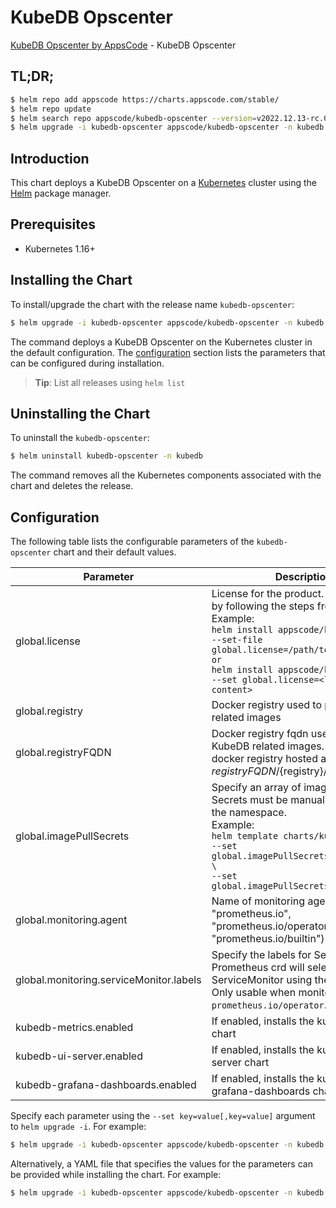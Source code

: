 # KubeDB Opscenter

[KubeDB Opscenter by AppsCode](https://github.com/kubedb) - KubeDB Opscenter

## TL;DR;

```bash
$ helm repo add appscode https://charts.appscode.com/stable/
$ helm repo update
$ helm search repo appscode/kubedb-opscenter --version=v2022.12.13-rc.0
$ helm upgrade -i kubedb-opscenter appscode/kubedb-opscenter -n kubedb --create-namespace --version=v2022.12.13-rc.0
```

## Introduction

This chart deploys a KubeDB Opscenter on a [Kubernetes](http://kubernetes.io) cluster using the [Helm](https://helm.sh) package manager.

## Prerequisites

- Kubernetes 1.16+

## Installing the Chart

To install/upgrade the chart with the release name `kubedb-opscenter`:

```bash
$ helm upgrade -i kubedb-opscenter appscode/kubedb-opscenter -n kubedb --create-namespace --version=v2022.12.13-rc.0
```

The command deploys a KubeDB Opscenter on the Kubernetes cluster in the default configuration. The [configuration](#configuration) section lists the parameters that can be configured during installation.

> **Tip**: List all releases using `helm list`

## Uninstalling the Chart

To uninstall the `kubedb-opscenter`:

```bash
$ helm uninstall kubedb-opscenter -n kubedb
```

The command removes all the Kubernetes components associated with the chart and deletes the release.

## Configuration

The following table lists the configurable parameters of the `kubedb-opscenter` chart and their default values.

|                Parameter                |                                                                                                                                                                              Description                                                                                                                                                                              |      Default      |
|-----------------------------------------|-----------------------------------------------------------------------------------------------------------------------------------------------------------------------------------------------------------------------------------------------------------------------------------------------------------------------------------------------------------------------|-------------------|
| global.license                          | License for the product. Get a license by following the steps from [here](https://kubedb.com/docs/latest/setup/install/enterprise#get-a-trial-license). <br> Example: <br> `helm install appscode/kubedb \` <br> `--set-file global.license=/path/to/license/file` <br> `or` <br> `helm install appscode/kubedb \` <br> `--set global.license=<license file content>` | <code>""</code>   |
| global.registry                         | Docker registry used to pull KubeDB related images                                                                                                                                                                                                                                                                                                                    | <code>""</code>   |
| global.registryFQDN                     | Docker registry fqdn used to pull KubeDB related images. Set this to use docker registry hosted at ${registryFQDN}/${registry}/${image}                                                                                                                                                                                                                               | <code>""</code>   |
| global.imagePullSecrets                 | Specify an array of imagePullSecrets. Secrets must be manually created in the namespace. <br> Example: <br> `helm template charts/kubedb \` <br> `--set global.imagePullSecrets[0].name=sec0 \` <br> `--set global.imagePullSecrets[1].name=sec1`                                                                                                                     | <code>[]</code>   |
| global.monitoring.agent                 | Name of monitoring agent (one of "prometheus.io", "prometheus.io/operator", "prometheus.io/builtin")                                                                                                                                                                                                                                                                  | <code>""</code>   |
| global.monitoring.serviceMonitor.labels | Specify the labels for ServiceMonitor. Prometheus crd will select ServiceMonitor using these labels. Only usable when monitoring agent is `prometheus.io/operator`.                                                                                                                                                                                                   | <code>{}</code>   |
| kubedb-metrics.enabled                  | If enabled, installs the kubedb-metrics chart                                                                                                                                                                                                                                                                                                                         | <code>true</code> |
| kubedb-ui-server.enabled                | If enabled, installs the kubedb-ui-server chart                                                                                                                                                                                                                                                                                                                       | <code>true</code> |
| kubedb-grafana-dashboards.enabled       | If enabled, installs the kubedb-grafana-dashboards chart                                                                                                                                                                                                                                                                                                              | <code>true</code> |


Specify each parameter using the `--set key=value[,key=value]` argument to `helm upgrade -i`. For example:

```bash
$ helm upgrade -i kubedb-opscenter appscode/kubedb-opscenter -n kubedb --create-namespace --version=v2022.12.13-rc.0 --set -- generate from values file --
```

Alternatively, a YAML file that specifies the values for the parameters can be provided while
installing the chart. For example:

```bash
$ helm upgrade -i kubedb-opscenter appscode/kubedb-opscenter -n kubedb --create-namespace --version=v2022.12.13-rc.0 --values values.yaml
```
